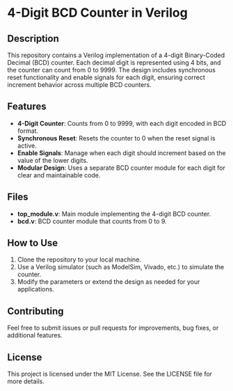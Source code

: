 # 4-Digit BCD Counter in Verilog

## Description
This repository contains a Verilog implementation of a 4-digit Binary-Coded Decimal (BCD) counter. Each decimal digit is represented using 4 bits, and the counter can count from 0 to 9999. The design includes synchronous reset functionality and enable signals for each digit, ensuring correct increment behavior across multiple BCD counters.

## Features
- **4-Digit Counter**: Counts from 0 to 9999, with each digit encoded in BCD format.
- **Synchronous Reset**: Resets the counter to 0 when the reset signal is active.
- **Enable Signals**: Manage when each digit should increment based on the value of the lower digits.
- **Modular Design**: Uses a separate BCD counter module for each digit for clear and maintainable code.

## Files
- **top_module.v**: Main module implementing the 4-digit BCD counter.
- **bcd.v**: BCD counter module that counts from 0 to 9.

## How to Use
1. Clone the repository to your local machine.
2. Use a Verilog simulator (such as ModelSim, Vivado, etc.) to simulate the counter.
3. Modify the parameters or extend the design as needed for your applications.

## Contributing
Feel free to submit issues or pull requests for improvements, bug fixes, or additional features.

## License
This project is licensed under the MIT License. See the LICENSE file for more details.
